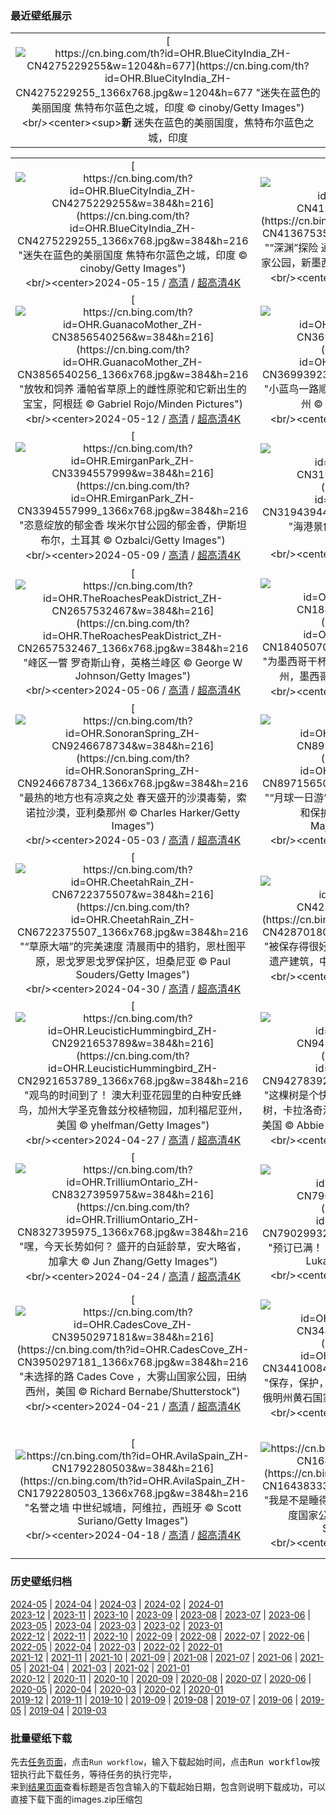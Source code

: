 ### 最近壁纸展示
||
|:---:|
|[![https://cn.bing.com/th?id=OHR.BlueCityIndia_ZH-CN4275229255&w=1204&h=677](https://cn.bing.com/th?id=OHR.BlueCityIndia_ZH-CN4275229255_1366x768.jpg&w=1204&h=677 "迷失在蓝色的美丽国度&#10;焦特布尔蓝色之城，印度&#10;© cinoby/Getty Images")](https://cn.bing.com/search?q=%e7%84%a6%e7%89%b9%e5%b8%83%e5%b0%94+%e5%8d%b0%e5%ba%a6&form=hpcapt&mkt=zh-cn&filters=HpDate:"20240514_1600")<br/><center><sup>**新**</sup>&nbsp;迷失在蓝色的美丽国度，焦特布尔蓝色之城，印度<center/>|

||||
|:---:|:---:|:---:|
|[![https://cn.bing.com/th?id=OHR.BlueCityIndia_ZH-CN4275229255&w=384&h=216](https://cn.bing.com/th?id=OHR.BlueCityIndia_ZH-CN4275229255_1366x768.jpg&w=384&h=216 "迷失在蓝色的美丽国度&#10;焦特布尔蓝色之城，印度&#10;© cinoby/Getty Images")](https://cn.bing.com/search?q=%e7%84%a6%e7%89%b9%e5%b8%83%e5%b0%94+%e5%8d%b0%e5%ba%a6&form=hpcapt&mkt=zh-cn&filters=HpDate:"20240514_1600")<br/><center>2024-05-15 / [高清](https://cn.bing.com/th?id=OHR.BlueCityIndia_ZH-CN4275229255_1920x1200.jpg&w=1920&h=1200) / [超高清4K](https://cn.bing.com/th?id=OHR.BlueCityIndia_ZH-CN4275229255_UHD.jpg&w=3840&h=2160)<center/>|[![https://cn.bing.com/th?id=OHR.CarlsbadNP_ZH-CN4136753542&w=384&h=216](https://cn.bing.com/th?id=OHR.CarlsbadNP_ZH-CN4136753542_1366x768.jpg&w=384&h=216 "“深渊”探险&#10;通往大房间的走道，卡尔斯巴德洞穴国家公园，新墨西哥州&#10;© Doug Meek/Getty Images")](https://cn.bing.com/search?q=%e5%8d%a1%e5%b0%94%e6%96%af%e5%b7%b4%e5%be%b7%e6%b4%9e%e7%aa%9f%e5%9b%bd%e5%ae%b6%e5%85%ac%e5%9b%ad&form=hpcapt&mkt=zh-cn&filters=HpDate:"20240513_1600")<br/><center>2024-05-14 / [高清](https://cn.bing.com/th?id=OHR.CarlsbadNP_ZH-CN4136753542_1920x1200.jpg&w=1920&h=1200) / [超高清4K](https://cn.bing.com/th?id=OHR.CarlsbadNP_ZH-CN4136753542_UHD.jpg&w=3840&h=2160)<center/>|[![https://cn.bing.com/th?id=OHR.NamibiaCanyon_ZH-CN3973338246&w=384&h=216](https://cn.bing.com/th?id=OHR.NamibiaCanyon_ZH-CN3973338246_1366x768.jpg&w=384&h=216 "鱼眼视角&#10;鱼河大峡谷，纳米比亚&#10;© R. M. Nunes/Getty Images")](https://cn.bing.com/search?q=%e7%ba%b3%e7%b1%b3%e6%af%94%e4%ba%9a%e9%b1%bc%e6%b2%b3%e5%b3%a1%e8%b0%b7&form=hpcapt&mkt=zh-cn&filters=HpDate:"20240512_1600")<br/><center>2024-05-13 / [高清](https://cn.bing.com/th?id=OHR.NamibiaCanyon_ZH-CN3973338246_1920x1200.jpg&w=1920&h=1200) / [超高清4K](https://cn.bing.com/th?id=OHR.NamibiaCanyon_ZH-CN3973338246_UHD.jpg&w=3840&h=2160)<center/>|
|[![https://cn.bing.com/th?id=OHR.GuanacoMother_ZH-CN3856540256&w=384&h=216](https://cn.bing.com/th?id=OHR.GuanacoMother_ZH-CN3856540256_1366x768.jpg&w=384&h=216 "放牧和饲养&#10;潘帕省草原上的雌性原驼和它新出生的宝宝，阿根廷&#10;© Gabriel Rojo/Minden Pictures")](https://cn.bing.com/search?q=%e5%8e%9f%e9%a9%bc&form=hpcapt&mkt=zh-cn&filters=HpDate:"20240511_1600")<br/><center>2024-05-12 / [高清](https://cn.bing.com/th?id=OHR.GuanacoMother_ZH-CN3856540256_1920x1200.jpg&w=1920&h=1200) / [超高清4K](https://cn.bing.com/th?id=OHR.GuanacoMother_ZH-CN3856540256_UHD.jpg&w=3840&h=2160)<center/>|[![https://cn.bing.com/th?id=OHR.TexasIndigoBunting_ZH-CN3699392300&w=384&h=216](https://cn.bing.com/th?id=OHR.TexasIndigoBunting_ZH-CN3699392300_1366x768.jpg&w=384&h=216 "小蓝鸟一路顺风&#10;树枝上栖息的靛蓝彩鹀，德克萨斯州&#10;© Jeff R Clow/Getty Images")](https://cn.bing.com/search?q=%e9%9d%9b%e8%93%9d%e5%bd%a9%e9%b9%80&form=hpcapt&mkt=zh-cn&filters=HpDate:"20240510_1600")<br/><center>2024-05-11 / [高清](https://cn.bing.com/th?id=OHR.TexasIndigoBunting_ZH-CN3699392300_1920x1200.jpg&w=1920&h=1200) / [超高清4K](https://cn.bing.com/th?id=OHR.TexasIndigoBunting_ZH-CN3699392300_UHD.jpg&w=3840&h=2160)<center/>|[![https://cn.bing.com/th?id=OHR.MisoolRajaAmpat_ZH-CN3557473032&w=384&h=216](https://cn.bing.com/th?id=OHR.MisoolRajaAmpat_ZH-CN3557473032_1366x768.jpg&w=384&h=216 "岛屿在召唤！&#10;米苏尔岛，拉贾安帕群岛，印度尼西亚&#10;© Giordano Cipriani/Getty Images")](https://cn.bing.com/search?q=%e6%8b%89%e8%b4%be%e5%ae%89%e5%b8%95%e7%be%a4%e5%b2%9b&form=hpcapt&mkt=zh-cn&filters=HpDate:"20240509_1600")<br/><center>2024-05-10 / [高清](https://cn.bing.com/th?id=OHR.MisoolRajaAmpat_ZH-CN3557473032_1920x1200.jpg&w=1920&h=1200) / [超高清4K](https://cn.bing.com/th?id=OHR.MisoolRajaAmpat_ZH-CN3557473032_UHD.jpg&w=3840&h=2160)<center/>|
|[![https://cn.bing.com/th?id=OHR.EmirganPark_ZH-CN3394557999&w=384&h=216](https://cn.bing.com/th?id=OHR.EmirganPark_ZH-CN3394557999_1366x768.jpg&w=384&h=216 "恣意绽放的郁金香&#10;埃米尔甘公园的郁金香，伊斯坦布尔，土耳其&#10;© Ozbalci/Getty Images")](https://cn.bing.com/search?q=%e4%bc%8a%e6%96%af%e5%9d%a6%e5%b8%83%e5%b0%94%e5%9f%83%e7%b1%b3%e5%b0%94%e7%94%98%e5%85%ac%e5%9b%ad&form=hpcapt&mkt=zh-cn&filters=HpDate:"20240508_1600")<br/><center>2024-05-09 / [高清](https://cn.bing.com/th?id=OHR.EmirganPark_ZH-CN3394557999_1920x1200.jpg&w=1920&h=1200) / [超高清4K](https://cn.bing.com/th?id=OHR.EmirganPark_ZH-CN3394557999_UHD.jpg&w=3840&h=2160)<center/>|[![https://cn.bing.com/th?id=OHR.PortMarseille_ZH-CN3194394496&w=384&h=216](https://cn.bing.com/th?id=OHR.PortMarseille_ZH-CN3194394496_1366x768.jpg&w=384&h=216 "海港景色&#10;伊夫堡，马赛，法国&#10;© Sergii Figurnyi/Alamy")](https://cn.bing.com/search?q=%e6%b3%95%e5%9b%bd%e9%a9%ac%e8%b5%9b&form=hpcapt&mkt=zh-cn&filters=HpDate:"20240507_1600")<br/><center>2024-05-08 / [高清](https://cn.bing.com/th?id=OHR.PortMarseille_ZH-CN3194394496_1920x1200.jpg&w=1920&h=1200) / [超高清4K](https://cn.bing.com/th?id=OHR.PortMarseille_ZH-CN3194394496_UHD.jpg&w=3840&h=2160)<center/>|[![https://cn.bing.com/th?id=OHR.LittleDuckling_ZH-CN2922471258&w=384&h=216](https://cn.bing.com/th?id=OHR.LittleDuckling_ZH-CN2922471258_1366x768.jpg&w=384&h=216 "水影里的小黄鸭&#10;一只小鸭子在水草地上游泳，萨福克郡，英国&#10;© Nick Hurst/Getty Images")](https://cn.bing.com/search?q=%e9%b8%ad&form=hpcapt&mkt=zh-cn&filters=HpDate:"20240506_1600")<br/><center>2024-05-07 / [高清](https://cn.bing.com/th?id=OHR.LittleDuckling_ZH-CN2922471258_1920x1200.jpg&w=1920&h=1200) / [超高清4K](https://cn.bing.com/th?id=OHR.LittleDuckling_ZH-CN2922471258_UHD.jpg&w=3840&h=2160)<center/>|
|[![https://cn.bing.com/th?id=OHR.TheRoachesPeakDistrict_ZH-CN2657532467&w=384&h=216](https://cn.bing.com/th?id=OHR.TheRoachesPeakDistrict_ZH-CN2657532467_1366x768.jpg&w=384&h=216 "峰区一瞥&#10;罗奇斯山脊，英格兰峰区&#10;© George W Johnson/Getty Images")](https://cn.bing.com/search?q=%e5%b3%b0%e5%8c%ba%e5%9b%bd%e5%ae%b6%e5%85%ac%e5%9b%ad&form=hpcapt&mkt=zh-cn&filters=HpDate:"20240505_1600")<br/><center>2024-05-06 / [高清](https://cn.bing.com/th?id=OHR.TheRoachesPeakDistrict_ZH-CN2657532467_1920x1200.jpg&w=1920&h=1200) / [超高清4K](https://cn.bing.com/th?id=OHR.TheRoachesPeakDistrict_ZH-CN2657532467_UHD.jpg&w=3840&h=2160)<center/>|[![https://cn.bing.com/th?id=OHR.SanMiguelAllende_ZH-CN1840507091&w=384&h=216](https://cn.bing.com/th?id=OHR.SanMiguelAllende_ZH-CN1840507091_1366x768.jpg&w=384&h=216 "为墨西哥干杯!&#10;圣米格尔德阿连德的柱廊，瓜那华托州，墨西哥&#10;© Mint Images/Getty Images")](https://cn.bing.com/search?q=%e5%a2%a8%e8%a5%bf%e5%93%a5%e4%ba%94%e6%9c%88%e4%ba%94%e6%97%a5%e8%8a%82&form=hpcapt&mkt=zh-cn&filters=HpDate:"20240504_1600")<br/><center>2024-05-05 / [高清](https://cn.bing.com/th?id=OHR.SanMiguelAllende_ZH-CN1840507091_1920x1200.jpg&w=1920&h=1200) / [超高清4K](https://cn.bing.com/th?id=OHR.SanMiguelAllende_ZH-CN1840507091_UHD.jpg&w=3840&h=2160)<center/>|[![https://cn.bing.com/th?id=OHR.JediMonastery_ZH-CN0091557941&w=384&h=216](https://cn.bing.com/th?id=OHR.JediMonastery_ZH-CN0091557941_1366x768.jpg&w=384&h=216 "愿原力与你同在！&#10;斯凯利格·迈克尔岛上一座古老修道院的废墟，爱尔兰&#10;© MNStudio/Getty Images")](https://cn.bing.com/search?q=%e6%98%9f%e7%90%83%e5%a4%a7%e6%88%98%e6%97%a5&form=hpcapt&mkt=zh-cn&filters=HpDate:"20240503_1600")<br/><center>2024-05-04 / [高清](https://cn.bing.com/th?id=OHR.JediMonastery_ZH-CN0091557941_1920x1200.jpg&w=1920&h=1200) / [超高清4K](https://cn.bing.com/th?id=OHR.JediMonastery_ZH-CN0091557941_UHD.jpg&w=3840&h=2160)<center/>|
|[![https://cn.bing.com/th?id=OHR.SonoranSpring_ZH-CN9246678734&w=384&h=216](https://cn.bing.com/th?id=OHR.SonoranSpring_ZH-CN9246678734_1366x768.jpg&w=384&h=216 "最热的地方也有凉爽之处&#10;春天盛开的沙漠毒菊，索诺拉沙漠，亚利桑那州&#10;© Charles Harker/Getty Images")](https://cn.bing.com/search?q=%e7%b4%a2%e8%af%ba%e6%8b%89%e6%b2%99%e6%bc%a0&form=hpcapt&mkt=zh-cn&filters=HpDate:"20240502_1600")<br/><center>2024-05-03 / [高清](https://cn.bing.com/th?id=OHR.SonoranSpring_ZH-CN9246678734_1920x1200.jpg&w=1920&h=1200) / [超高清4K](https://cn.bing.com/th?id=OHR.SonoranSpring_ZH-CN9246678734_UHD.jpg&w=3840&h=2160)<center/>|[![https://cn.bing.com/th?id=OHR.CratersOfTheMoon_ZH-CN8971565042&w=384&h=216](https://cn.bing.com/th?id=OHR.CratersOfTheMoon_ZH-CN8971565042_1366x768.jpg&w=384&h=216 "“月球一日游”&#10;蓝龙熔岩流，月球陨石坑国家纪念碑和保护区，爱达荷州，美国&#10;© Alan Majchrowicz/Getty Images")](https://cn.bing.com/search?q=%e9%99%a8%e7%9f%b3%e5%9d%91&form=hpcapt&mkt=zh-cn&filters=HpDate:"20240501_1600")<br/><center>2024-05-02 / [高清](https://cn.bing.com/th?id=OHR.CratersOfTheMoon_ZH-CN8971565042_1920x1200.jpg&w=1920&h=1200) / [超高清4K](https://cn.bing.com/th?id=OHR.CratersOfTheMoon_ZH-CN8971565042_UHD.jpg&w=3840&h=2160)<center/>|[![https://cn.bing.com/th?id=OHR.HawaiianLei_ZH-CN7857272499&w=384&h=216](https://cn.bing.com/th?id=OHR.HawaiianLei_ZH-CN7857272499_1366x768.jpg&w=384&h=216 "夏威夷的花环节&#10;夏威夷花环&#10;© Jotika Pun/Shutterstock")](https://cn.bing.com/search?q=%e5%a4%8f%e5%a8%81%e5%a4%b7&form=hpcapt&mkt=zh-cn&filters=HpDate:"20240430_1600")<br/><center>2024-05-01 / [高清](https://cn.bing.com/th?id=OHR.HawaiianLei_ZH-CN7857272499_1920x1200.jpg&w=1920&h=1200) / [超高清4K](https://cn.bing.com/th?id=OHR.HawaiianLei_ZH-CN7857272499_UHD.jpg&w=3840&h=2160)<center/>|
|[![https://cn.bing.com/th?id=OHR.CheetahRain_ZH-CN6722375507&w=384&h=216](https://cn.bing.com/th?id=OHR.CheetahRain_ZH-CN6722375507_1366x768.jpg&w=384&h=216 "“草原大喵”的完美速度&#10;清晨雨中的猎豹，恩杜图平原，恩戈罗恩戈罗保护区，坦桑尼亚&#10;© Paul Souders/Getty Images")](https://cn.bing.com/search?q=%e7%8c%8e%e8%b1%b9&form=hpcapt&mkt=zh-cn&filters=HpDate:"20240429_1600")<br/><center>2024-04-30 / [高清](https://cn.bing.com/th?id=OHR.CheetahRain_ZH-CN6722375507_1920x1200.jpg&w=1920&h=1200) / [超高清4K](https://cn.bing.com/th?id=OHR.CheetahRain_ZH-CN6722375507_UHD.jpg&w=3840&h=2160)<center/>|[![https://cn.bing.com/th?id=OHR.TulouFujian_ZH-CN4287018074&w=384&h=216](https://cn.bing.com/th?id=OHR.TulouFujian_ZH-CN4287018074_1366x768.jpg&w=384&h=216 "被保存得很好的古建筑&#10;福建土楼，福建省历史文化遗产建筑，中国&#10;© Hongjie Han/Getty Images")](https://cn.bing.com/search?q=%e7%a6%8f%e5%bb%ba%e5%9c%9f%e6%a5%bc&form=hpcapt&mkt=zh-cn&filters=HpDate:"20240428_1600")<br/><center>2024-04-29 / [高清](https://cn.bing.com/th?id=OHR.TulouFujian_ZH-CN4287018074_1920x1200.jpg&w=1920&h=1200) / [超高清4K](https://cn.bing.com/th?id=OHR.TulouFujian_ZH-CN4287018074_UHD.jpg&w=3840&h=2160)<center/>|[![https://cn.bing.com/th?id=OHR.GuadalupeTexas_ZH-CN3911419948&w=384&h=216](https://cn.bing.com/th?id=OHR.GuadalupeTexas_ZH-CN3911419948_1366x768.jpg&w=384&h=216 "去公园走走吧！&#10;瓜达卢佩山脉国家公园日出时的埃尔卡皮坦山，德克萨斯州，美国&#10;© Adam Mowery/Tandem Stills + Motion")](https://cn.bing.com/search?q=%e7%93%9c%e8%be%be%e5%8d%a2%e4%bd%a9%e5%b1%b1%e8%84%89%e5%9b%bd%e5%ae%b6%e5%85%ac%e5%9b%ad&form=hpcapt&mkt=zh-cn&filters=HpDate:"20240427_1600")<br/><center>2024-04-28 / [高清](https://cn.bing.com/th?id=OHR.GuadalupeTexas_ZH-CN3911419948_1920x1200.jpg&w=1920&h=1200) / [超高清4K](https://cn.bing.com/th?id=OHR.GuadalupeTexas_ZH-CN3911419948_UHD.jpg&w=3840&h=2160)<center/>|
|[![https://cn.bing.com/th?id=OHR.LeucisticHummingbird_ZH-CN2921653789&w=384&h=216](https://cn.bing.com/th?id=OHR.LeucisticHummingbird_ZH-CN2921653789_1366x768.jpg&w=384&h=216 "观鸟的时间到了！&#10;澳大利亚花园里的白种安氏蜂鸟，加州大学圣克鲁兹分校植物园，加利福尼亚州，美国&#10;© yhelfman/Getty Images")](https://cn.bing.com/search?q=%e8%a7%82%e9%b8%9f%e6%97%a5&form=hpcapt&mkt=zh-cn&filters=HpDate:"20240426_1600")<br/><center>2024-04-27 / [高清](https://cn.bing.com/th?id=OHR.LeucisticHummingbird_ZH-CN2921653789_1920x1200.jpg&w=1920&h=1200) / [超高清4K](https://cn.bing.com/th?id=OHR.LeucisticHummingbird_ZH-CN2921653789_UHD.jpg&w=3840&h=2160)<center/>|[![https://cn.bing.com/th?id=OHR.KalalochTree_ZH-CN9427839259&w=384&h=216](https://cn.bing.com/th?id=OHR.KalalochTree_ZH-CN9427839259_1366x768.jpg&w=384&h=216 "这棵树是个快乐的家伙！&#10;卡拉洛奇树，又名生命之树，卡拉洛奇海滩，奥林匹克国家公园，华盛顿州，美国&#10;© Abbie Warnock-Matthews/Shutterstock")](https://cn.bing.com/search?q=%e6%a4%8d%e6%a0%91%e8%8a%82&form=hpcapt&mkt=zh-cn&filters=HpDate:"20240425_1600")<br/><center>2024-04-26 / [高清](https://cn.bing.com/th?id=OHR.KalalochTree_ZH-CN9427839259_1920x1200.jpg&w=1920&h=1200) / [超高清4K](https://cn.bing.com/th?id=OHR.KalalochTree_ZH-CN9427839259_UHD.jpg&w=3840&h=2160)<center/>|[![https://cn.bing.com/th?id=OHR.PenguinDirections_ZH-CN8498684753&w=384&h=216](https://cn.bing.com/th?id=OHR.PenguinDirections_ZH-CN8498684753_1366x768.jpg&w=384&h=216 "很高兴在这里见到你们！&#10;南极洲冰山上的阿德利企鹅&#10;© Patrick J. Endres/Getty Images")](https://cn.bing.com/search?q=%e4%b8%96%e7%95%8c%e4%bc%81%e9%b9%85%e6%97%a5&form=hpcapt&mkt=zh-cn&filters=HpDate:"20240424_1600")<br/><center>2024-04-25 / [高清](https://cn.bing.com/th?id=OHR.PenguinDirections_ZH-CN8498684753_1920x1200.jpg&w=1920&h=1200) / [超高清4K](https://cn.bing.com/th?id=OHR.PenguinDirections_ZH-CN8498684753_UHD.jpg&w=3840&h=2160)<center/>|
|[![https://cn.bing.com/th?id=OHR.TrilliumOntario_ZH-CN8327395975&w=384&h=216](https://cn.bing.com/th?id=OHR.TrilliumOntario_ZH-CN8327395975_1366x768.jpg&w=384&h=216 "嘿，今天长势如何？&#10;盛开的白延龄草，安大略省，加拿大&#10;© Jun Zhang/Getty Images")](https://cn.bing.com/search?q=%e7%99%bd%e5%bb%b6%e9%be%84%e8%8d%89&form=hpcapt&mkt=zh-cn&filters=HpDate:"20240423_1600")<br/><center>2024-04-24 / [高清](https://cn.bing.com/th?id=OHR.TrilliumOntario_ZH-CN8327395975_1920x1200.jpg&w=1920&h=1200) / [超高清4K](https://cn.bing.com/th?id=OHR.TrilliumOntario_ZH-CN8327395975_UHD.jpg&w=3840&h=2160)<center/>|[![https://cn.bing.com/th?id=OHR.TrinityDublin_ZH-CN7902993255&w=384&h=216](https://cn.bing.com/th?id=OHR.TrinityDublin_ZH-CN7902993255_1366x768.jpg&w=384&h=216 "预订已满！&#10;三一学院图书馆，都柏林，爱尔兰&#10;© Lukas Bischoff/Getty Images")](https://cn.bing.com/search?q=%e4%b8%96%e7%95%8c%e8%af%bb%e4%b9%a6%e6%97%a5&form=hpcapt&mkt=zh-cn&filters=HpDate:"20240422_1600")<br/><center>2024-04-23 / [高清](https://cn.bing.com/th?id=OHR.TrinityDublin_ZH-CN7902993255_1920x1200.jpg&w=1920&h=1200) / [超高清4K](https://cn.bing.com/th?id=OHR.TrinityDublin_ZH-CN7902993255_UHD.jpg&w=3840&h=2160)<center/>|[![https://cn.bing.com/th?id=OHR.EarthDayTurtle_ZH-CN4642042701&w=384&h=216](https://cn.bing.com/th?id=OHR.EarthDayTurtle_ZH-CN4642042701_1366x768.jpg&w=384&h=216 "我们在庆祝什么?&#10;绿海龟，圣地亚哥，加利福尼亚，美国&#10;© Ralph Pace/Minden Pictures")](https://cn.bing.com/search?q=2024%e4%b8%96%e7%95%8c%e5%9c%b0%e7%90%83%e6%97%a5&form=hpcapt&mkt=zh-cn&filters=HpDate:"20240421_1600")<br/><center>2024-04-22 / [高清](https://cn.bing.com/th?id=OHR.EarthDayTurtle_ZH-CN4642042701_1920x1200.jpg&w=1920&h=1200) / [超高清4K](https://cn.bing.com/th?id=OHR.EarthDayTurtle_ZH-CN4642042701_UHD.jpg&w=3840&h=2160)<center/>|
|[![https://cn.bing.com/th?id=OHR.CadesCove_ZH-CN3950297181&w=384&h=216](https://cn.bing.com/th?id=OHR.CadesCove_ZH-CN3950297181_1366x768.jpg&w=384&h=216 "未选择的路&#10;Cades Cove ，大雾山国家公园，田纳西州，美国&#10;© Richard Bernabe/Shutterstock")](https://cn.bing.com/search?q=%e5%a4%a7%e9%9b%be%e5%b1%b1%e5%9b%bd%e5%ae%b6%e5%85%ac%e5%9b%ad&form=hpcapt&mkt=zh-cn&filters=HpDate:"20240420_1600")<br/><center>2024-04-21 / [高清](https://cn.bing.com/th?id=OHR.CadesCove_ZH-CN3950297181_1920x1200.jpg&w=1920&h=1200) / [超高清4K](https://cn.bing.com/th?id=OHR.CadesCove_ZH-CN3950297181_UHD.jpg&w=3840&h=2160)<center/>|[![https://cn.bing.com/th?id=OHR.YellowstoneGeyser_ZH-CN3441008468&w=384&h=216](https://cn.bing.com/th?id=OHR.YellowstoneGeyser_ZH-CN3441008468_1366x768.jpg&w=384&h=216 "保存，保护，享受！&#10;日出时分的大棱镜泉，美国怀俄明州黄石国家公园&#10;© XIN WANG/Getty Images")](https://cn.bing.com/search?q=%e9%bb%84%e7%9f%b3%e5%9b%bd%e5%ae%b6%e5%85%ac%e5%9b%ad&form=hpcapt&mkt=zh-cn&filters=HpDate:"20240419_1600")<br/><center>2024-04-20 / [高清](https://cn.bing.com/th?id=OHR.YellowstoneGeyser_ZH-CN3441008468_1920x1200.jpg&w=1920&h=1200) / [超高清4K](https://cn.bing.com/th?id=OHR.YellowstoneGeyser_ZH-CN3441008468_UHD.jpg&w=3840&h=2160)<center/>|[![https://cn.bing.com/th?id=OHR.OrkneyStones_ZH-CN2287350110&w=384&h=216](https://cn.bing.com/th?id=OHR.OrkneyStones_ZH-CN2287350110_1366x768.jpg&w=384&h=216 "历史的轮回&#10;布罗德加环，奥克尼岛，苏格兰&#10;© Paul Williams - FunkyStock/Getty Images")](https://cn.bing.com/search?q=%e5%b8%83%e7%bd%97%e5%be%b7%e5%8a%a0%e7%8e%af&form=hpcapt&mkt=zh-cn&filters=HpDate:"20240418_1600")<br/><center>2024-04-19 / [高清](https://cn.bing.com/th?id=OHR.OrkneyStones_ZH-CN2287350110_1920x1200.jpg&w=1920&h=1200) / [超高清4K](https://cn.bing.com/th?id=OHR.OrkneyStones_ZH-CN2287350110_UHD.jpg&w=3840&h=2160)<center/>|
|[![https://cn.bing.com/th?id=OHR.AvilaSpain_ZH-CN1792280503&w=384&h=216](https://cn.bing.com/th?id=OHR.AvilaSpain_ZH-CN1792280503_1366x768.jpg&w=384&h=216 "名誉之墙&#10;中世纪城墙，阿维拉，西班牙&#10;© Scott Suriano/Getty Images")](https://cn.bing.com/search?q=%e5%9b%bd%e9%99%85%e5%8f%a4%e8%bf%b9%e9%81%97%e5%9d%80%e6%97%a5&form=hpcapt&mkt=zh-cn&filters=HpDate:"20240417_1600")<br/><center>2024-04-18 / [高清](https://cn.bing.com/th?id=OHR.AvilaSpain_ZH-CN1792280503_1920x1200.jpg&w=1920&h=1200) / [超高清4K](https://cn.bing.com/th?id=OHR.AvilaSpain_ZH-CN1792280503_UHD.jpg&w=3840&h=2160)<center/>|[![https://cn.bing.com/th?id=OHR.SpringCub_ZH-CN1643833378&w=384&h=216](https://cn.bing.com/th?id=OHR.SpringCub_ZH-CN1643833378_1366x768.jpg&w=384&h=216 "我是不是睡得太久了？&#10;春天的美洲黑熊幼崽，仙纳度国家公园，弗吉尼亚州，美国&#10;© Scott Suriano/Getty Images")](https://cn.bing.com/search?q=%e7%be%8e%e6%b4%b2%e9%bb%91%e7%86%8a&form=hpcapt&mkt=zh-cn&filters=HpDate:"20240416_1600")<br/><center>2024-04-17 / [高清](https://cn.bing.com/th?id=OHR.SpringCub_ZH-CN1643833378_1920x1200.jpg&w=1920&h=1200) / [超高清4K](https://cn.bing.com/th?id=OHR.SpringCub_ZH-CN1643833378_UHD.jpg&w=3840&h=2160)<center/>|[![https://cn.bing.com/th?id=OHR.UnionSquareNYC_ZH-CN1533018653&w=384&h=216](https://cn.bing.com/th?id=OHR.UnionSquareNYC_ZH-CN1533018653_1366x768.jpg&w=384&h=216 "灯光，相机，纽约！&#10;暮色中的曼哈顿下城联合广场，纽约，美国&#10;© Sean Pavone/Getty Images")](https://cn.bing.com/search?q=%e8%81%94%e5%90%88%e5%b9%bf%e5%9c%ba&form=hpcapt&mkt=zh-cn&filters=HpDate:"20240415_1600")<br/><center>2024-04-16 / [高清](https://cn.bing.com/th?id=OHR.UnionSquareNYC_ZH-CN1533018653_1920x1200.jpg&w=1920&h=1200) / [超高清4K](https://cn.bing.com/th?id=OHR.UnionSquareNYC_ZH-CN1533018653_UHD.jpg&w=3840&h=2160)<center/>|


### 历史壁纸归档
[2024-05](views/2024/2024-05.md) | [2024-04](views/2024/2024-04.md) | [2024-03](views/2024/2024-03.md) | [2024-02](views/2024/2024-02.md) | [2024-01](views/2024/2024-01.md)  
[2023-12](views/2023/2023-12.md) | [2023-11](views/2023/2023-11.md) | [2023-10](views/2023/2023-10.md) | [2023-09](views/2023/2023-09.md) | [2023-08](views/2023/2023-08.md) | [2023-07](views/2023/2023-07.md) | [2023-06](views/2023/2023-06.md) | [2023-05](views/2023/2023-05.md) | [2023-04](views/2023/2023-04.md) | [2023-03](views/2023/2023-03.md) | [2023-02](views/2023/2023-02.md) | [2023-01](views/2023/2023-01.md)  
[2022-12](views/2022/2022-12.md) | [2022-11](views/2022/2022-11.md) | [2022-10](views/2022/2022-10.md) | [2022-09](views/2022/2022-09.md) | [2022-08](views/2022/2022-08.md) | [2022-07](views/2022/2022-07.md) | [2022-06](views/2022/2022-06.md) | [2022-05](views/2022/2022-05.md) | [2022-04](views/2022/2022-04.md) | [2022-03](views/2022/2022-03.md) | [2022-02](views/2022/2022-02.md) | [2022-01](views/2022/2022-01.md)  
[2021-12](views/2021/2021-12.md) | [2021-11](views/2021/2021-11.md) | [2021-10](views/2021/2021-10.md) | [2021-09](views/2021/2021-09.md) | [2021-08](views/2021/2021-08.md) | [2021-07](views/2021/2021-07.md) | [2021-06](views/2021/2021-06.md) | [2021-05](views/2021/2021-05.md) | [2021-04](views/2021/2021-04.md) | [2021-03](views/2021/2021-03.md) | [2021-02](views/2021/2021-02.md) | [2021-01](views/2021/2021-01.md)  
[2020-12](views/2020/2020-12.md) | [2020-11](views/2020/2020-11.md) | [2020-10](views/2020/2020-10.md) | [2020-09](views/2020/2020-09.md) | [2020-08](views/2020/2020-08.md) | [2020-07](views/2020/2020-07.md) | [2020-06](views/2020/2020-06.md) | [2020-05](views/2020/2020-05.md) | [2020-04](views/2020/2020-04.md) | [2020-03](views/2020/2020-03.md) | [2020-02](views/2020/2020-02.md) | [2020-01](views/2020/2020-01.md)  
[2019-12](views/2019/2019-12.md) | [2019-11](views/2019/2019-11.md) | [2019-10](views/2019/2019-10.md) | [2019-09](views/2019/2019-09.md) | [2019-08](views/2019/2019-08.md) | [2019-07](views/2019/2019-07.md) | [2019-06](views/2019/2019-06.md) | [2019-05](views/2019/2019-05.md) | [2019-04](views/2019/2019-04.md) | [2019-03](views/2019/2019-03.md)


### 批量壁纸下载
先去[任务页面](https://github.com/wefashe/image-save/actions/workflows/mydown.yml)，点击`Run workflow`，输入下载起始时间，点击<kbd>Run workflow</kbd>按钮执行此下载任务，等待任务的执行完毕，  
来到[结果页面](https://github.com/wefashe/image-save/releases/tag/down_zip_tag)查看标题是否包含输入的下载起始日期，包含则说明下载成功，可以直接下载下面的images.zip压缩包  
